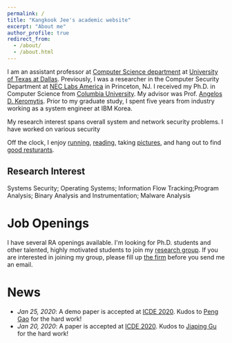 ```yaml
---
permalink: /
title: "Kangkook Jee's academic website"
excerpt: "About me"
author_profile: true
redirect_from:
  - /about/
  - /about.html
---
```



I am an assistant professor at [Computer Science department](https://www.cs.utdallas.edu) at [University of Texas at Dallas](https://www.utdallas.edu). Previously, I was a researcher in the Computer Security Department at [NEC Labs America](https://www.nec-labs.com) in Princeton, NJ. I received my Ph.D. in Computer Science from [Columbia University](https://www.columbia.edu). My advisor was Prof. [Angelos D. Keromytis](). Prior to my graduate study, I spent five years from industry working as a system engineer at IBM Korea.

My research interest spans overall system and network security problems. I have worked on various security

Off the clock, I enjoy [running](), [reading](), taking [pictures](), and hang out to find [good resturants]().

Research Interest
-----------------

Systems Security; Operating Systems; Information Flow Tracking;Program Analysis; Binary Analysis and Instrumentation; Malware Analysis

Job Openings
============

I have several RA openings available. I'm looking for Ph.D. students and other talented, highly motivated students to join my [research group](http://www.syssec.org).
If you are interested in joining my group, please fill up [the firm]() before you send me an email. 

News
====

* *Jan 25, 2020*: A demo paper is accepted at [ICDE 2020](). Kudos to [Peng Gao]() for the hard work!
* *Jan 20, 2020*: A paper is accepted at [ICDE 2020](). Kudos to [Jiaping Gu]() for the hard work!
